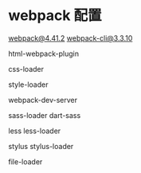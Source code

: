 # webpack 配置

webpack@4.41.2 webpack-cli@3.3.10 

html-webpack-plugin 

css-loader 

style-loader 

webpack-dev-server 

sass-loader dart-sass 

less less-loader 

stylus stylus-loader 

file-loader 

